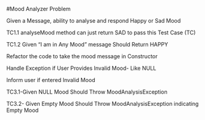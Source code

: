 #Mood Analyzer Problem

Given a Message, ability to analyse and respond Happy or Sad Mood 

TC1.1 analyseMood method can just return SAD to pass this Test Case (TC)

TC1.2 Given “I am in Any Mood” message Should Return HAPPY

Refactor the code to take the mood message in Constructor

Handle Exception if User Provides Invalid Mood- Like NULL

Inform user if entered Invalid Mood

TC3.1-Given NULL Mood Should Throw MoodAnalysisException

TC3.2- Given Empty Mood Should Throw MoodAnalysisException indicating Empty Mood
